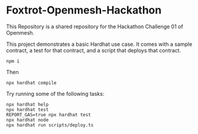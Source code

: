 # Foxtrot-Openmesh-Hackathon

This Repository is a shared repository for the Hackathon Challenge 01 of Openmesh.

This project demonstrates a basic Hardhat use case. It comes with a sample contract, a test for that contract, and a script that deploys that contract.

```shell
npm i
```

Then

```shell
npx hardhat compile
```

Try running some of the following tasks:

```shell
npx hardhat help
npx hardhat test
REPORT_GAS=true npx hardhat test
npx hardhat node
npx hardhat run scripts/deploy.ts
```
